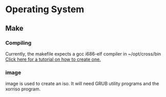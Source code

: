 # Operating System
## Make
### Compiling
Currently, the makefile expects a gcc i686-elf compiler in ~/opt/cross/bin
[Click here for a tutorial on how to create one.](https://www.wiki.osdev.org/GCC_Cross-Compiler)

### image
image is used to create an iso.
It will need GRUB utility programs and the xorriso program.

